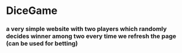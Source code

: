 # DiceGame

### a very simple website with two players which randomly decides winner among two every time we refresh the page (can be used for betting)

